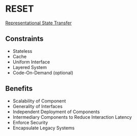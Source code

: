# RESET

[Representational State Transfer](https://www.ics.uci.edu/~fielding/pubs/dissertation/rest_arch_style.htm)

## Constraints

- Stateless
- Cache
- Uniform Interface
- Layered System
- Code-On-Demand (optional)

## Benefits

- Scalability of Component
- Generality of Interfaces
- Independent Deployment of Components
- Intermediary Components to Reduce Interaction Latency
- Enforce Security
- Encapsulate Legacy Systems
